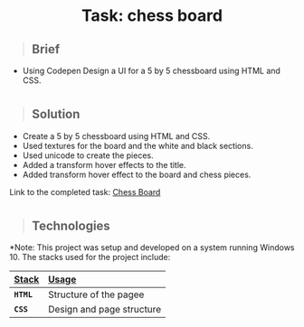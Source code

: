 <div align=center>
<h1>Task: chess board</h1>
</div>


> ## Brief

- Using Codepen Design a UI for a 5 by 5 chessboard using HTML and CSS.

#

> ## Solution
- Create a 5 by 5 chessboard using HTML and CSS.
- Used textures for the board and the white and black sections.
- Used unicode to create the pieces.
- Added a transform hover effects to the title.
- Added transform hover effect to the board and chess pieces.


Link to the completed task: [Chess Board](https://codepen.io/PaulynB/pen/qBxYKbz)

#

> ## Technologies

<p align="justify">
*Note: This project was setup and developed on a system running Windows 10. The stacks used for the project include:
</p>

| <b><u>Stack</u></b>          | <b><u>Usage</u></b>   |
| :--------------------------- | :-------------------- |
| **`HTML`**             | Structure of the pagee |
| **`CSS`**               | Design and page structure  |
